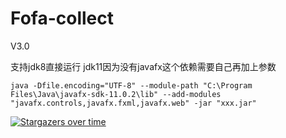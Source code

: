 # Fofa-collect



V3.0

支持jdk8直接运行
jdk11因为没有javafx这个依赖需要自己再加上参数 
```
java -Dfile.encoding="UTF-8" --module-path "C:\Program Files\Java\javafx-sdk-11.0.2\lib" --add-modules "javafx.controls,javafx.fxml,javafx.web" -jar "xxx.jar"
```


[![Stargazers over time](https://starchart.cc/tangxiaofeng7/Fofa-collect.svg)](https://starchart.cc/tangxiaofeng7/Fofa-collect)
